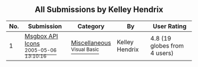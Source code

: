 ﻿<div align="center">

## All Submissions by Kelley Hendrix

</div>

No.  | Submission | Category | By   | User Rating
---- | ---------- | -------- | ---- | -----------
1 | [Msgbox API Icons<br /><sup>2005-05-06 13:10:16</sup>](https://github.com/Planet-Source-Code/kelley-hendrix-msgbox-api-icons__1-60395) | [Miscellaneous<br /><sup>Visual Basic</sup>](../ByCategory/miscellaneous__1-1.md) | Kelley Hendrix | 4.8 (19 globes from 4 users)
